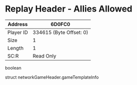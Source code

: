 #  Replay Header - Allies Allowed
Address   | 6D0FC0
----------|-------------
Player ID | 334615 (Byte Offset: 0)
Size 	  | 1
Length 	  | 1
SC:R      | Read Only

boolean

struct networkGameHeader.gameTemplateInfo
